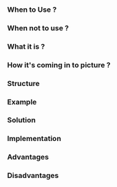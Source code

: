 
### When to Use ?

### When not to use ?

### What it is ?

### How it's coming in to picture ?
### Structure

### Example 

### Solution

### Implementation

### Advantages

### Disadvantages


